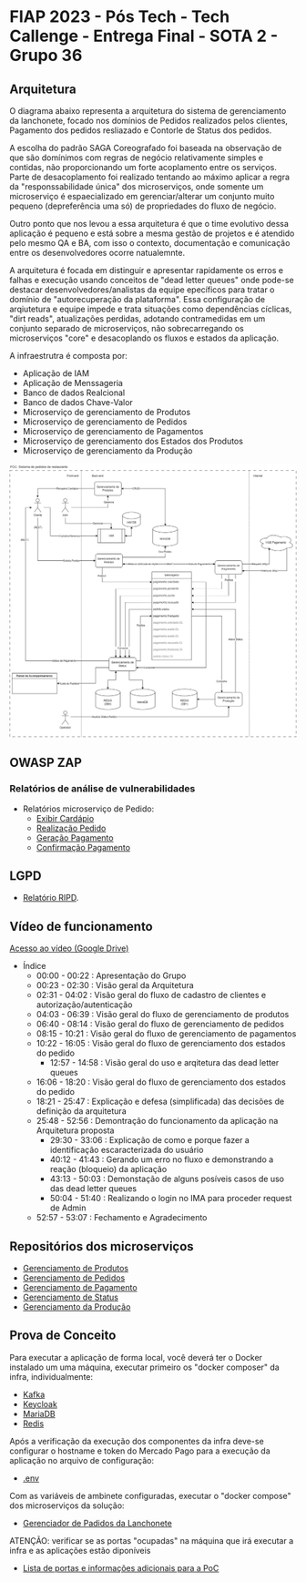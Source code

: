 # FIAP 2023 - Pós Tech - Tech Callenge - Entrega Final - SOTA 2 - Grupo 36

## Arquitetura
O diagrama abaixo representa a arquitetura do sistema de gerenciamento da lanchonete, focado nos domínios de Pedidos realizados pelos clientes, Pagamento dos pedidos resliazado e Contorle de Status dos pedidos.

A escolha do padrão SAGA Coreografado foi baseada na observação de que são domínimos  com regras de negócio relativamente simples e contidas, não proporcionando um forte acoplamento entre os serviços. Parte de desacoplamento foi realizado tentando ao máximo aplicar a regra da "responssabilidade única" dos microserviços, onde somente um microserviço é espaecializado em gerenciar/alterar um conjunto muito pequeno (depreferência uma só) de propriedades do fluxo de negócio.

Outro ponto que nos levou a essa arquitetura é que o time evolutivo dessa aplicação é pequeno e está sobre a mesma gestão de projetos e é atendido pelo mesmo QA e BA, com isso o contexto, documentação e comunicação entre os desenvolvedores ocorre natualemnte.

A arquitetura é focada em distinguir e apresentar rapidamente os erros e falhas e execução usando conceitos de "dead letter queues" onde pode-se destacar desenvolvedores/analistas da equipe epecíficos para tratar o domínio de "autorecuperação da plataforma". Essa configuração de arqiutetura e equipe impede e trata situações como dependências cíclicas, "dirt reads", atualizações perdidas, adotando contramedidas em um conjunto separado de microserviços, não sobrecarregando os microserviços "core" e desacoplando os fluxos e estados da aplicação.

A infraestrutra é composta por:
* Aplicação de IAM
* Aplicação de Menssageria
* Banco de dados Realcional
* Banco de dados Chave-Valor
* Microserviço de gerenciamento de Produtos
* Microserviço de gerenciamento de Pedidos
* Microserviço de gerenciamento de Pagamentos
* Microserviço de gerenciamento dos Estados dos Produtos
* Microserviço de gerenciamento da Produção

![Arquitetura Completa](./img/ARQ_Fase5-Completa.jpg "Arquitetura Completa")

## OWASP ZAP
### Relatórios de análise de vulnerabilidades
* Relatórios microserviço de Pedido:
    * [Exibir Cardápio](https://github.com/GuilhermeOCamargo/tech-challenge-product-api/blob/main/reports "Pré e Pós OWASP ZAP")
    * [Realização Pedido](https://github.com/GuilhermeOCamargo/tech-challenge-product-api/blob/main/reports "Pré e Pós OWASP ZAP")
    * [Geração Pagamento](https://github.com/juliapcosta97/tech-challenge-payments/tree/main/owasp "Pré OWASP ZAP")
    * [Confirmação Pagamento](https://github.com/juliapcosta97/tech-challenge-payments/tree/main/owasp "Pré OWASP ZAP")

## LGPD
* [Relatório RIPD](./lgpd/RIPD-lanchonete-sota2-grupo36.docx "RIPD").

## Vídeo de funcionamento
[Acesso ao vídeo (Google Drive)](https://drive.google.com/file/d/1gHDRPnJDpBAhHZb-MfZwvVW1mMHMKVao/view?usp=sharing "SAGA Coreografado")
* Índice
    * 00:00 - 00:22 : Apresentação do Grupo
    * 00:23 - 02:30 : Visão geral da Arquitetura
    * 02:31 - 04:02 : Visão geral do fluxo de cadastro de clientes e autorização/autenticação
    * 04:03 - 06:39 : Visão geral do fluxo de gerenciamento de produtos
    * 06:40 - 08:14 : Visão geral do fluxo de gerenciamento de pedidos
    * 08:15 - 10:21 : Visão geral do fluxo de gerenciamento de pagamentos
    * 10:22 - 16:05 : Visão geral do fluxo de gerenciamento dos estados do pedido
        * 12:57 - 14:58  : Visão geral do uso e arqitetura das dead letter queues 
    * 16:06 - 18:20 : Visão geral do fluxo de gerenciamento dos estados do pedido
    * 18:21 - 25:47 : Explicação e defesa (simplificada) das decisões de definição da arquitetura
    * 25:48 - 52:56 : Demontração do funcionamento da aplicação na Arquitetura proposta
        * 29:30 - 33:06 : Explicação de como e porque fazer a identificação escaracterizada do usuário 
        * 40:12 - 41:43 : Gerando um erro no fluxo e demonstrando a reação (bloqueio) da aplicação
        * 43:13 - 50:03 : Demonstação de alguns posíveis casos de uso das dead letter queues
        * 50:04 - 51:40 : Realizando o login no IMA para proceder request de Admin
    * 52:57 -  53:07 : Fechamento e Agradecimento

## Repositórios dos microserviços
* [Gerenciamento de Produtos](https://github.com/GuilhermeOCamargo/tech-challenge-product-api "tech-challenge-product-api")
* [Gerenciamento de  Pedidos](https://github.com/felipeksw/tech-challenge-fiap-order "tech-challenge-fiap-order")
* [Gerenciamento de Pagamento](https://github.com/juliapcosta97/tech-challenge-payments "tech-challenge-payments")
* [Gerenciamento de Status](https://github.com/felipeksw/tech-challenge-fiap-followup "tech-challenge-fiap-followup")
* [Gerenciamento da Produção](https://github.com/rodJeronimo/tech-challenge-fiap-production "tech-challenge-fiap-production")


## Prova de Conceito
Para executar a aplicação de forma local, você deverá ter o Docker instalado um uma máquina, executar primeiro os "docker composer" da infra, individualmente:
* [Kafka](./poc/infra/kafka/docker-compose.yaml)
* [Keycloak](./poc/infra/keycloak/docker-compose.yaml)
* [MariaDB](./poc/infra/mariadb/docker-compose.yaml)
* [Redis](./poc/infra/redis/docker-compose.yaml)

Após a verificação da execução dos componentes da infra deve-se configurar o hostname e token do Mercado Pago para a execução da aplicação no arquivo de configuração:
* [.env](./poc/.env)

 Com as variáveis de ambinete configuradas, executar o "docker compose" dos microserviços da solução:
* [Gerenciador de Padidos da Lanchonete](./poc/docker-compose.yaml)


ATENÇÃO: verificar se as portas "ocupadas" na máquina que irá executar a infra e as aplicações estão diponíveis
* [Lista de portas e informações adicionais para a PoC](./poc/README.md)
